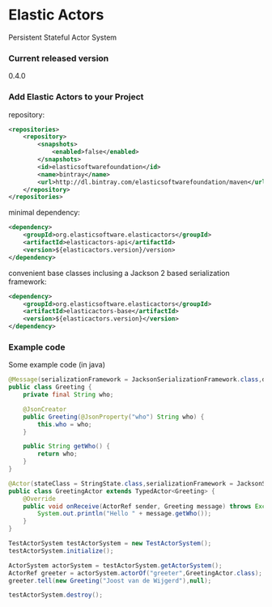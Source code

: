 Elastic Actors
=============

Persistent Stateful Actor System

### Current released version

0.4.0

### Add Elastic Actors to your Project

repository:
```xml
<repositories>
    <repository>
        <snapshots>
            <enabled>false</enabled>
        </snapshots>
        <id>elasticsoftwarefoundation</id>
        <name>bintray</name>
        <url>http://dl.bintray.com/elasticsoftwarefoundation/maven</url>
    </repository>
</repositories>
```
minimal dependency:
```xml
<dependency>
    <groupId>org.elasticsoftware.elasticactors</groupId>
    <artifactId>elasticactors-api</artifactId>
    <version>${elasticactors.version}/version>
</dependency>
```
convenient base classes inclusing a Jackson 2 based serialization framework:
```xml
<dependency>
    <groupId>org.elasticsoftware.elasticactors</groupId>
    <artifactId>elasticactors-base</artifactId>
    <version>${elasticactors.version}</version>
</dependency>
```

### Example code

Some example code (in java)

```java
@Message(serializationFramework = JacksonSerializationFramework.class,durable = true)
public class Greeting {
    private final String who;

    @JsonCreator
    public Greeting(@JsonProperty("who") String who) {
        this.who = who;
    }

    public String getWho() {
        return who;
    }
}

@Actor(stateClass = StringState.class,serializationFramework = JacksonSerializationFramework.class)
public class GreetingActor extends TypedActor<Greeting> {
    @Override
    public void onReceive(ActorRef sender, Greeting message) throws Exception {
        System.out.println("Hello " + message.getWho());
    }
}

TestActorSystem testActorSystem = new TestActorSystem();
testActorSystem.initialize();

ActorSystem actorSystem = testActorSystem.getActorSystem();
ActorRef greeter = actorSystem.actorOf("greeter",GreetingActor.class);
greeter.tell(new Greeting("Joost van de Wijgerd"),null);

testActorSystem.destroy();
```








